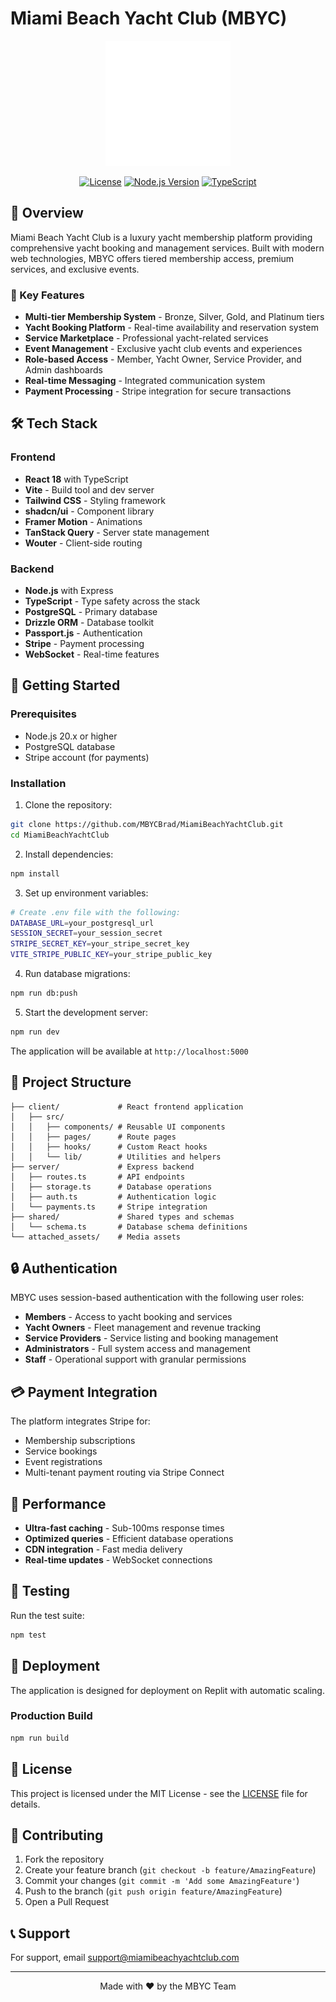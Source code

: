 # Miami Beach Yacht Club (MBYC)

<div align="center">
  <img src="attached_assets/MBYC-LOGO-WHITE_1751029522037.png" alt="Miami Beach Yacht Club Logo" width="200" />
  
  [![License](https://img.shields.io/badge/license-MIT-blue.svg)](LICENSE)
  [![Node.js Version](https://img.shields.io/badge/node-%3E%3D%2020.0.0-brightgreen.svg)](https://nodejs.org/)
  [![TypeScript](https://img.shields.io/badge/TypeScript-5.0-blue.svg)](https://www.typescriptlang.org/)
</div>

## 🚢 Overview

Miami Beach Yacht Club is a luxury yacht membership platform providing comprehensive yacht booking and management services. Built with modern web technologies, MBYC offers tiered membership access, premium services, and exclusive events.

### 🌟 Key Features

- **Multi-tier Membership System** - Bronze, Silver, Gold, and Platinum tiers
- **Yacht Booking Platform** - Real-time availability and reservation system
- **Service Marketplace** - Professional yacht-related services
- **Event Management** - Exclusive yacht club events and experiences
- **Role-based Access** - Member, Yacht Owner, Service Provider, and Admin dashboards
- **Real-time Messaging** - Integrated communication system
- **Payment Processing** - Stripe integration for secure transactions

## 🛠️ Tech Stack

### Frontend
- **React 18** with TypeScript
- **Vite** - Build tool and dev server
- **Tailwind CSS** - Styling framework
- **shadcn/ui** - Component library
- **Framer Motion** - Animations
- **TanStack Query** - Server state management
- **Wouter** - Client-side routing

### Backend
- **Node.js** with Express
- **TypeScript** - Type safety across the stack
- **PostgreSQL** - Primary database
- **Drizzle ORM** - Database toolkit
- **Passport.js** - Authentication
- **Stripe** - Payment processing
- **WebSocket** - Real-time features

## 🚀 Getting Started

### Prerequisites

- Node.js 20.x or higher
- PostgreSQL database
- Stripe account (for payments)

### Installation

1. Clone the repository:
```bash
git clone https://github.com/MBYCBrad/MiamiBeachYachtClub.git
cd MiamiBeachYachtClub
```

2. Install dependencies:
```bash
npm install
```

3. Set up environment variables:
```bash
# Create .env file with the following:
DATABASE_URL=your_postgresql_url
SESSION_SECRET=your_session_secret
STRIPE_SECRET_KEY=your_stripe_secret_key
VITE_STRIPE_PUBLIC_KEY=your_stripe_public_key
```

4. Run database migrations:
```bash
npm run db:push
```

5. Start the development server:
```bash
npm run dev
```

The application will be available at `http://localhost:5000`

## 📁 Project Structure

```
├── client/             # React frontend application
│   ├── src/
│   │   ├── components/ # Reusable UI components
│   │   ├── pages/      # Route pages
│   │   ├── hooks/      # Custom React hooks
│   │   └── lib/        # Utilities and helpers
├── server/             # Express backend
│   ├── routes.ts       # API endpoints
│   ├── storage.ts      # Database operations
│   ├── auth.ts         # Authentication logic
│   └── payments.ts     # Stripe integration
├── shared/             # Shared types and schemas
│   └── schema.ts       # Database schema definitions
└── attached_assets/    # Media assets
```

## 🔒 Authentication

MBYC uses session-based authentication with the following user roles:

- **Members** - Access to yacht booking and services
- **Yacht Owners** - Fleet management and revenue tracking
- **Service Providers** - Service listing and booking management
- **Administrators** - Full system access and management
- **Staff** - Operational support with granular permissions

## 💳 Payment Integration

The platform integrates Stripe for:
- Membership subscriptions
- Service bookings
- Event registrations
- Multi-tenant payment routing via Stripe Connect

## 🚄 Performance

- **Ultra-fast caching** - Sub-100ms response times
- **Optimized queries** - Efficient database operations
- **CDN integration** - Fast media delivery
- **Real-time updates** - WebSocket connections

## 🧪 Testing

Run the test suite:
```bash
npm test
```

## 🚀 Deployment

The application is designed for deployment on Replit with automatic scaling.

### Production Build

```bash
npm run build
```

## 📄 License

This project is licensed under the MIT License - see the [LICENSE](LICENSE) file for details.

## 🤝 Contributing

1. Fork the repository
2. Create your feature branch (`git checkout -b feature/AmazingFeature`)
3. Commit your changes (`git commit -m 'Add some AmazingFeature'`)
4. Push to the branch (`git push origin feature/AmazingFeature`)
5. Open a Pull Request

## 📞 Support

For support, email support@miamibeachyachtclub.com

---

<div align="center">
  Made with ❤️ by the MBYC Team
</div>